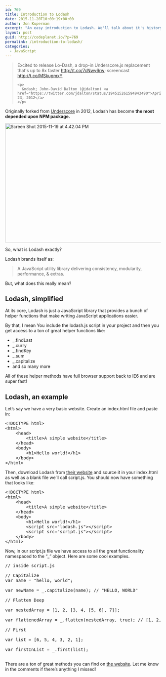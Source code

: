 ```yaml
---
id: 769
title: Introduction to Lodash
date: 2015-11-20T10:00:19+00:00
author: Jon Kuperman
excerpt: "An easy introduction to Lodash. We'll talk about it's history, usefulness and end with some simple examples!"
layout: post
guid: http://codeplanet.io/?p=769
permalink: /introduction-to-lodash/
categories:
  - JavaScript
---
```

<p dir="ltr" lang="en">
  <blockquote class="twitter-tweet" data-width="550">
    <p lang="en" dir="ltr">
      Excited to release Lo-Dash, a drop-in Underscore.js replacement that's up to 8x faster <a href="http://t.co/7cNwy6rw">http://t.co/7cNwy6rw</a>; screencast <a href="http://t.co/MSkupmxY">http://t.co/MSkupmxY</a>
    </p>
    
    <p>
      &mdash; John-David Dalton (@jdalton) <a href="https://twitter.com/jdalton/status/194515261594943490">April 23, 2012</a>
    </p>
  </blockquote>
  
  <p>
  </p>
  
  <p>
    Originally forked from <a href="http://underscorejs.org/">Underscore</a> in 2012, Lodash has become <strong>the most depended upon NPM package.</strong>
  </p>
  
  <p>
    <a href="https://codeplanet.io/wp-content/uploads/2015/11/Screen-Shot-2015-11-19-at-4.42.04-PM.png"><img class="aligncenter size-full wp-image-770" src="https://codeplanet.io/wp-content/uploads/2015/11/Screen-Shot-2015-11-19-at-4.42.04-PM.png" alt="Screen Shot 2015-11-19 at 4.42.04 PM" width="1153" height="386" srcset="https://codeplanet.io/wp-content/uploads/2015/11/Screen-Shot-2015-11-19-at-4.42.04-PM.png 1153w, https://codeplanet.io/wp-content/uploads/2015/11/Screen-Shot-2015-11-19-at-4.42.04-PM-300x100.png 300w, https://codeplanet.io/wp-content/uploads/2015/11/Screen-Shot-2015-11-19-at-4.42.04-PM-768x257.png 768w, https://codeplanet.io/wp-content/uploads/2015/11/Screen-Shot-2015-11-19-at-4.42.04-PM-1024x343.png 1024w" sizes="(max-width: 1153px) 100vw, 1153px" /></a>
  </p>
  
  <p>
    So, what is Lodash exactly?
  </p>
  
  <p>
    Lodash brands itself as:
  </p>
  
  <blockquote>
    <p class="description">
      A JavaScript utility library delivering consistency, modularity, performance, & extras.
    </p>
  </blockquote>
  
  <p class="description">
    But, what does this really mean?
  </p>
  
  <h2 class="description">
    Lodash, simplified
  </h2>
  
  <p>
    At its core, Lodash is just a JavaScript library that provides a bunch of helper functions that make writing JavaScript applications easier.
  </p>
  
  <p>
    By that, I mean You include the lodash.js script in your project and then you get access to a ton of great helper functions like:
  </p>
  
  <ul>
    <li>
      _.findLast
    </li>
    <li>
      _.curry
    </li>
    <li>
      _.findKey
    </li>
    <li>
      _.sum
    </li>
    <li>
      _.capitalize
    </li>
    <li>
      and so many more
    </li>
  </ul>
  
  <p>
    All of these helper methods have full browser support back to IE6 and are super fast!
  </p>
  
  <h2>
    Lodash, an example
  </h2>
  
  <p>
    Let&#8217;s say we have a very basic website. Create an index.html file and paste in:
  </p>
  
  <pre class="lang:default decode:true">&lt;!DOCTYPE html&gt;
&lt;html&gt;
    &lt;head&gt;
        &lt;title&gt;A simple website&lt;/title&gt;
    &lt;/head&gt;
    &lt;body&gt;
        &lt;h1&gt;Hello world!&lt;/h1&gt;
    &lt;/body&gt;
&lt;/html&gt;</pre>
  
  <p>
    Then, download Lodash from <a href="https://lodash.com/">their website</a> and source it in your index.html as well as a blank file we&#8217;ll call script.js. You should now have something that looks like:
  </p>
  
  <pre class="lang:default decode:true ">&lt;!DOCTYPE html&gt;
&lt;html&gt;
    &lt;head&gt;
        &lt;title&gt;A simple website&lt;/title&gt;
    &lt;/head&gt;
    &lt;body&gt;
        &lt;h1&gt;Hello world!&lt;/h1&gt;
        &lt;script src="lodash.js"&gt;&lt;/script&gt;
        &lt;script src="script.js"&gt;&lt;/script&gt;
    &lt;/body&gt;
&lt;/html&gt;
</pre>
  
  <p>
    Now, in our script.js file we have access to all the great functionality namespaced to the &#8220;_&#8221; object. Here are some cool examples.
  </p>
  
  <pre class="lang:js decode:true">// inside script.js

// Capitalize
var name = "hello, world";

var newName = _.capitalize(name); // "HELLO, WORLD"

// Flatten Deep

var nestedArray = [1, 2, [3, 4, [5, 6], 7]];

var flattenedArray = _.flatten(nestedArray, true); // [1, 2, 3, 4, 5, 6, 7]

// First

var list = [6, 5, 4, 3, 2, 1];

var firstInList = _.first(list);

</pre>
  
  <p>
    There are a ton of great methods you can find on <a href="https://lodash.com/">the website</a>. Let me know in the comments if there&#8217;s anything I missed!<br />
  </p>